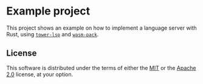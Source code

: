 # Example project

This project shows an example on how to implement a language server with Rust, using [`tower-lsp`](https://github.com/ebkalderon/tower-lsp) and [`wasm-pack`](https://github.com/rustwasm/wasm-pack).

## License

This software is distributed under the terms of either the [MIT](LICENSE-MIT) or the [Apache 2.0](LICENSE-APACHE) license, at your option.
